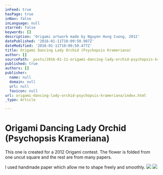 ```yaml
---
inFeed: true
hasPage: true
inNav: false
inLanguage: null
starred: false
keywords: []
description: 'Origami artwork made by Nguyen Hung Cuong, 2012'
datePublished: '2016-01-11T10:09:50.987Z'
dateModified: '2016-01-11T10:09:50.477Z'
title: Origami Dancing Lady Orchid (Psychopsis Krameriana)
author: []
sourcePath: _posts/2016-01-11-origami-dancing-lady-orchid-psychopsis-krameriana.md
published: true
authors: []
publisher:
  name: null
  domain: null
  url: null
  favicon: null
url: origami-dancing-lady-orchid-psychopsis-krameriana/index.html
_type: Article

---
```

# Origami Dancing Lady Orchid (Psychopsis Krameriana)

This one is created for a 2012 Origami contest. The flower is folded from one uncut square and the rest are from many papers. 

I used handmade paper which allow me to shape freely and smoothly.
![](https://s3-us-west-2.amazonaws.com/the-grid-img/p/925ca7ae4653e6429172e1c29708f6ff248292fc.jpg)
![](https://s3-us-west-2.amazonaws.com/the-grid-img/p/47a8e169b9325c410c68f20f451bdaf211b12cc0.jpg)